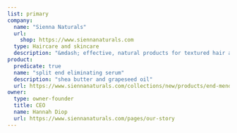 ```yaml
---
list: primary
company:
  name: "Sienna Naturals"
  url:
    shop: https://www.siennanaturals.com
  type: Haircare and skincare
  description: "&mdash; effective, natural products for textured hair and dry skin"
product:
  predicate: true
  name: "split end eliminating serum"
  description: "shea butter and grapeseed oil"
  url: https://www.siennanaturals.com/collections/new/products/end-mender
owner:
  type: owner-founder
  title: CEO
  name: Hannah Diop
  url: https://www.siennanaturals.com/pages/our-story
---
```

